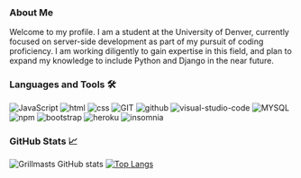 ### About Me

Welcome to my profile. I am a student at the University of Denver, currently focused on server-side development as part of my pursuit of coding proficiency. I am working diligently to gain expertise in this field, and plan to expand my knowledge to include Python and Django in the near future.

### Languages and Tools 🛠

![JavaScript](https://img.shields.io/badge/JavaScript-f7df1e?style=for-the-badge&logo=javascript&logoColor=black) ![html](https://img.shields.io/badge/html-E34F26?style=for-the-badge&logo=html5&logoColor=white) ![css](https://img.shields.io/badge/css-1572B6?style=for-the-badge&logo=css3&logoColor=white) ![GIT](https://img.shields.io/badge/GIT-F05032?style=for-the-badge&logo=GIT&logoColor=white) ![github](https://img.shields.io/badge/github-black?style=for-the-badge&logo=github&logoColor=white) ![visual-studio-code](https://img.shields.io/badge/VS%20Code-007ACC?style=for-the-badge&logo=visual-studio-code) ![MYSQL](https://img.shields.io/badge/MYSQL-4479A1?style=for-the-badge&logo=mysql&logoColor=white) ![npm](https://img.shields.io/badge/npm-CB3837?style=for-the-badge&logo=npm&logoColor=white) ![bootstrap](https://img.shields.io/badge/bootstrap-6f42c1?style=for-the-badge&logo=bootstrap&logoColor=white) ![heroku](https://img.shields.io/badge/heroku-430098?style=for-the-badge&logo=heroku&logoColor=white) ![insomnia](https://img.shields.io/badge/insomnia-5849BE?style=for-the-badge&logo=insomnia&logoColor=white)


### GitHub Stats 📈
![Grillmasts GitHub stats](https://github-readme-stats.vercel.app/api?username=Grillmast&show_icons=true&theme=dracula) [![Top Langs](https://github-readme-stats.vercel.app/api/top-langs/?username=Grillmast&layout=compact)](https://github.com/Grillmast/github-readme-stats)
